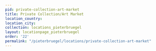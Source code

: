 ```yaml
---
pid: private-collection-art-market
title: Private Collection/Art Market
location_country:
location_city:
collection: locations_pieterbruegel
layout: locationpage_pieterbruegel
order: '22'
permalink: "/pieterbruegel/locations/private-collection-art-market"
---
```

